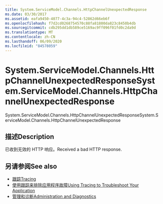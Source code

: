 ```yaml
---
title: System.ServiceModel.Channels.HttpChannelUnexpectedResponse
ms.date: 03/30/2017
ms.assetid: eafa9450-4077-4c3a-94c4-52862d66eb6f
ms.openlocfilehash: f7d2cd0268754570c88fa81800da823c8450b4db
ms.sourcegitcommit: cdb295dd1db589ce5169ac9ff096f01fd0c2da9d
ms.translationtype: MT
ms.contentlocale: zh-CN
ms.lasthandoff: 06/09/2020
ms.locfileid: "84578059"
---
```

# <a name="systemservicemodelchannelshttpchannelunexpectedresponse"></a><span data-ttu-id="ca4d5-102">System.ServiceModel.Channels.HttpChannelUnexpectedResponse</span><span class="sxs-lookup"><span data-stu-id="ca4d5-102">System.ServiceModel.Channels.HttpChannelUnexpectedResponse</span></span>
<span data-ttu-id="ca4d5-103">System.ServiceModel.Channels.HttpChannelUnexpectedResponse</span><span class="sxs-lookup"><span data-stu-id="ca4d5-103">System.ServiceModel.Channels.HttpChannelUnexpectedResponse</span></span>  
  
## <a name="description"></a><span data-ttu-id="ca4d5-104">描述</span><span class="sxs-lookup"><span data-stu-id="ca4d5-104">Description</span></span>  
 <span data-ttu-id="ca4d5-105">已收到无效的 HTTP 响应。</span><span class="sxs-lookup"><span data-stu-id="ca4d5-105">Received a bad HTTP response.</span></span>  
  
## <a name="see-also"></a><span data-ttu-id="ca4d5-106">另请参阅</span><span class="sxs-lookup"><span data-stu-id="ca4d5-106">See also</span></span>

- [<span data-ttu-id="ca4d5-107">跟踪</span><span class="sxs-lookup"><span data-stu-id="ca4d5-107">Tracing</span></span>](index.md)
- [<span data-ttu-id="ca4d5-108">使用跟踪来排除应用程序故障</span><span class="sxs-lookup"><span data-stu-id="ca4d5-108">Using Tracing to Troubleshoot Your Application</span></span>](using-tracing-to-troubleshoot-your-application.md)
- [<span data-ttu-id="ca4d5-109">管理和诊断</span><span class="sxs-lookup"><span data-stu-id="ca4d5-109">Administration and Diagnostics</span></span>](../index.md)
